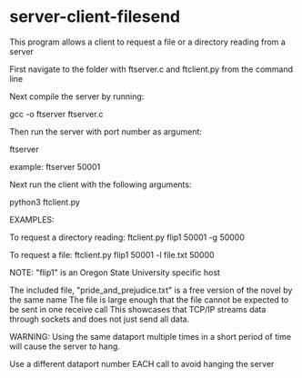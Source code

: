 # server-client-filesend

This program allows a client to request a file or a directory reading from a server

First navigate to the folder with ftserver.c and ftclient.py from the command line

Next compile the server by running:

gcc -o ftserver ftserver.c


Then run the server with port number as argument:

ftserver <portnumber>

example: ftserver 50001


Next run the client with the following arguments:

python3 ftclient.py <server host> <server port> <command> <dataport>


EXAMPLES:

To request a directory reading:
ftclient.py flip1 50001 -g 50000

To request a file:
ftclient.py flip1 50001 -l file.txt 50000

NOTE: 
"flip1" is an Oregon State University specific host

The included file, "pride_and_prejudice.txt" is a free version of the novel by the same name
The file is large enough that the file cannot be expected to be sent in one receive call
This showcases that TCP/IP streams data through sockets and does not just send all data.

WARNING:
Using the same dataport multiple times in a short period of time will cause
the server to hang. 

Use a different dataport number EACH call to avoid hanging the server
